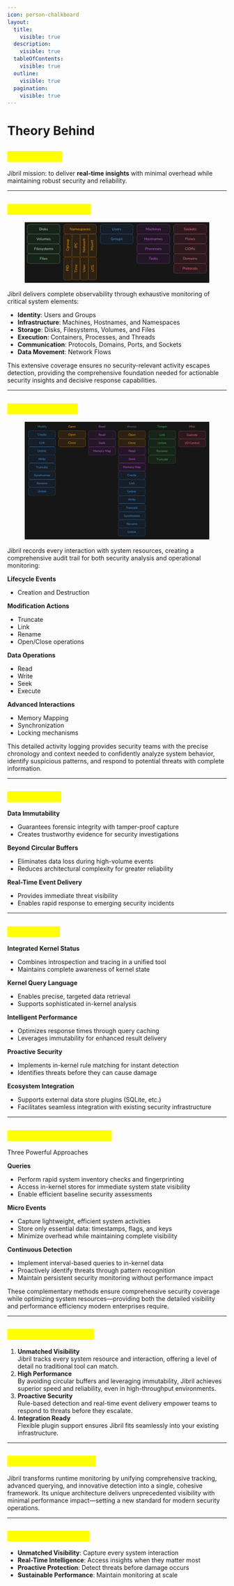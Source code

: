 ```yaml
---
icon: person-chalkboard
layout:
  title:
    visible: true
  description:
    visible: true
  tableOfContents:
    visible: true
  outline:
    visible: true
  pagination:
    visible: true
---
```


# Theory Behind

## <mark style="color:yellow;">Introduction</mark> <a href="#introduction" id="introduction"></a>

Jibril mission: to deliver **real-time insights** with minimal overhead while maintaining robust security and reliability.

***

## <mark style="color:yellow;">Resource Tracking</mark> <a href="#comprehensive-resource-tracking" id="comprehensive-resource-tracking"></a>

<figure><img src="../../.gitbook/assets/image (29).png" alt=""><figcaption></figcaption></figure>

Jibril delivers complete observability through exhaustive monitoring of critical system elements:

* **Identity**: Users and Groups
* **Infrastructure**: Machines, Hostnames, and Namespaces
* **Storage**: Disks, Filesystems, Volumes, and Files
* **Execution**: Containers, Processes, and Threads
* **Communication**: Protocols, Domains, Ports, and Sockets
* **Data Movement**: Network Flows

This extensive coverage ensures no security-relevant activity escapes detection, providing the comprehensive foundation needed for actionable security insights and decisive response capabilities.

***

## <mark style="color:yellow;">Action Visibility</mark>

<figure><img src="../../.gitbook/assets/image (30).png" alt=""><figcaption></figcaption></figure>

Jibril records every interaction with system resources, creating a comprehensive audit trail for both security analysis and operational monitoring:

**Lifecycle Events**

* Creation and Destruction

**Modification Actions**

* Truncate
* Link
* Rename
* Open/Close operations

**Data Operations**

* Read
* Write
* Seek
* Execute

**Advanced Interactions**

* Memory Mapping
* Synchronization
* Locking mechanisms

This detailed activity logging provides security teams with the precise chronology and context needed to confidently analyze system behavior, identify suspicious patterns, and respond to potential threats with complete information.

***

## <mark style="color:yellow;">Advantages</mark> <a href="#key-features-and-innovations" id="key-features-and-innovations"></a>

**Data Immutability**

* Guarantees forensic integrity with tamper-proof capture
* Creates trustworthy evidence for security investigations

**Beyond Circular Buffers**

* Eliminates data loss during high-volume events
* Reduces architectural complexity for greater reliability

**Real-Time Event Delivery**

* Provides immediate threat visibility
* Enables rapid response to emerging security incidents

***

## <mark style="color:yellow;">Capabilities</mark>

**Integrated Kernel Status**

* Combines introspection and tracing in a unified tool
* Maintains complete awareness of kernel state

**Kernel Query Language**

* Enables precise, targeted data retrieval
* Supports sophisticated in-kernel analysis

**Intelligent Performance**

* Optimizes response times through query caching
* Leverages immutability for enhanced result delivery

**Proactive Security**

* Implements in-kernel rule matching for instant detection
* Identifies threats before they can cause damage

**Ecosystem Integration**

* Supports external data store plugins (SQLite, etc.)
* Facilitates seamless integration with existing security infrastructure

***

## <mark style="color:yellow;">Information Acquisition</mark> <a href="#efficient-information-acquisition" id="efficient-information-acquisition"></a>

Three Powerful Approaches

**Queries**

* Perform rapid system inventory checks and fingerprinting
* Access in-kernel stores for immediate system state visibility
* Enable efficient baseline security assessments

**Micro Events**

* Capture lightweight, efficient system activities
* Store only essential data: timestamps, flags, and keys
* Minimize overhead while maintaining complete visibility

**Continuous Detection**

* Implement interval-based queries to in-kernel data
* Proactively identify threats through pattern recognition
* Maintain persistent security monitoring without performance impact

These complementary methods ensure comprehensive security coverage while optimizing system resources—providing both the detailed visibility and performance efficiency modern enterprises require.

***

## <mark style="color:yellow;">Why Choose Jibril?</mark> <a href="#why-choose-jibril" id="why-choose-jibril"></a>

1. **Unmatched Visibility**\
   Jibril tracks every system resource and interaction, offering a level of detail no traditional tool can match.
2. **High Performance**\
   By avoiding circular buffers and leveraging immutability, Jibril achieves superior speed and reliability, even in high-throughput environments.
3. **Proactive Security**\
   Rule-based detection and real-time event delivery empower teams to respond to threats before they escalate.
4. **Integration Ready**\
   Flexible plugin support ensures Jibril fits seamlessly into your existing infrastructure.

***

## <mark style="color:yellow;">Redefining Security</mark>

Jibril transforms runtime monitoring by unifying comprehensive tracking, advanced querying, and innovative detection into a single, cohesive framework. Its unique architecture delivers unprecedented visibility with minimal performance impact—setting a new standard for modern security operations.

***

## <mark style="color:yellow;">Complete Solution</mark>

* **Unmatched Visibility**: Capture every system interaction
* **Real-Time Intelligence**: Access insights when they matter most
* **Proactive Protection**: Detect threats before damage occurs
* **Sustainable Performance**: Maintain monitoring at scale
